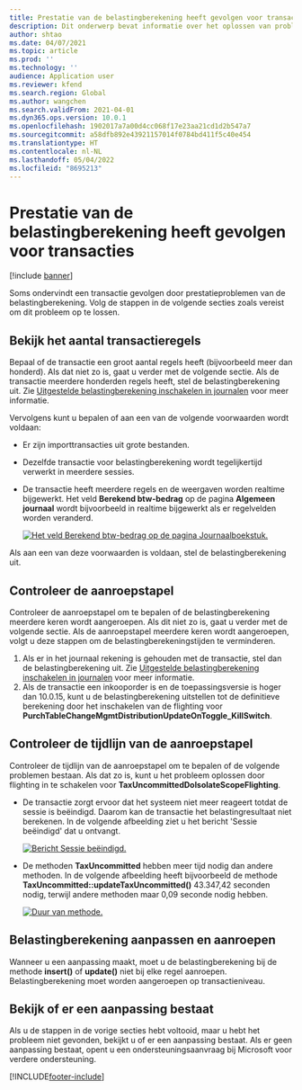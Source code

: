```yaml
---
title: Prestatie van de belastingberekening heeft gevolgen voor transacties
description: Dit onderwerp bevat informatie over het oplossen van problemen die betrekking hebben op de prestatie van de belastingberekening en de gevolgen ervan op transacties.
author: shtao
ms.date: 04/07/2021
ms.topic: article
ms.prod: ''
ms.technology: ''
audience: Application user
ms.reviewer: kfend
ms.search.region: Global
ms.author: wangchen
ms.search.validFrom: 2021-04-01
ms.dyn365.ops.version: 10.0.1
ms.openlocfilehash: 1902017a7a00d4cc068f17e23aa21cd1d2b547a7
ms.sourcegitcommit: a58dfb892e43921157014f0784bd411f5c40e454
ms.translationtype: HT
ms.contentlocale: nl-NL
ms.lasthandoff: 05/04/2022
ms.locfileid: "8695213"
---
```

# <a name="tax-calculation-performance-affects-transactions"></a>Prestatie van de belastingberekening heeft gevolgen voor transacties

[!include [banner](../includes/banner.md)]

Soms ondervindt een transactie gevolgen door prestatieproblemen van de belastingberekening. Volg de stappen in de volgende secties zoals vereist om dit probleem op te lossen.

## <a name="review-the-transaction-line-count"></a>Bekijk het aantal transactieregels

Bepaal of de transactie een groot aantal regels heeft (bijvoorbeeld meer dan honderd). Als dat niet zo is, gaat u verder met de volgende sectie. Als de transactie meerdere honderden regels heeft, stel de belastingberekening uit. Zie [Uitgestelde belastingberekening inschakelen in journalen](enable-delayed-tax-calculation.md) voor meer informatie. 

Vervolgens kunt u bepalen of aan een van de volgende voorwaarden wordt voldaan:

- Er zijn importtransacties uit grote bestanden.
- Dezelfde transactie voor belastingberekening wordt tegelijkertijd verwerkt in meerdere sessies.
- De transactie heeft meerdere regels en de weergaven worden realtime bijgewerkt. Het veld **Berekend btw-bedrag** op de pagina **Algemeen journaal** wordt bijvoorbeeld in realtime bijgewerkt als er regelvelden worden veranderd.

   [![Het veld Berekend btw-bedrag op de pagina Journaalboekstuk.](./media/tax-calculation-bad-performance-impacts-transaction-Picture1.png)](./media/tax-calculation-bad-performance-impacts-transaction-Picture1.png)

Als aan een van deze voorwaarden is voldaan, stel de belastingberekening uit.

## <a name="review-the-call-stack"></a>Controleer de aanroepstapel

Controleer de aanroepstapel om te bepalen of de belastingberekening meerdere keren wordt aangeroepen. Als dit niet zo is, gaat u verder met de volgende sectie. Als de aanroepstapel meerdere keren wordt aangeroepen, volgt u deze stappen om de belastingberekeningstijden te verminderen.

1. Als er in het journaal rekening is gehouden met de transactie, stel dan de belastingberekening uit. Zie [Uitgestelde belastingberekening inschakelen in journalen](enable-delayed-tax-calculation.md) voor meer informatie.
2. Als de transactie een inkooporder is en de toepassingsversie is hoger dan 10.0.15, kunt u de belastingberekening uitstellen tot de definitieve berekening door het inschakelen van de flighting voor **PurchTableChangeMgmtDistributionUpdateOnToggle_KillSwitch**.

## <a name="review-the-call-stack-timeline"></a>Controleer de tijdlijn van de aanroepstapel

Controleer de tijdlijn van de aanroepstapel om te bepalen of de volgende problemen bestaan. Als dat zo is, kunt u het probleem oplossen door flighting in te schakelen voor **TaxUncommittedDoIsolateScopeFlighting**.

- De transactie zorgt ervoor dat het systeem niet meer reageert totdat de sessie is beëindigd. Daarom kan de transactie het belastingresultaat niet berekenen. In de volgende afbeelding ziet u het bericht 'Sessie beëindigd' dat u ontvangt.

    [![Bericht Sessie beëindigd.](./media/tax-calculation-bad-performance-impacts-transaction-Picture2.png)](./media/tax-calculation-bad-performance-impacts-transaction-Picture2.png)

- De methoden **TaxUncommitted** hebben meer tijd nodig dan andere methoden. In de volgende afbeelding heeft bijvoorbeeld de methode **TaxUncommitted::updateTaxUncommitted()** 43.347,42 seconden nodig, terwijl andere methoden maar 0,09 seconde nodig hebben.

    [![Duur van methode.](./media/tax-calculation-bad-performance-impacts-transaction-Picture3.png)](./media/tax-calculation-bad-performance-impacts-transaction-Picture3.png)

## <a name="customizing-and-calling-tax-calculation"></a>Belastingberekening aanpassen en aanroepen

Wanneer u een aanpassing maakt, moet u de belastingberekening bij de methode **insert()** of **update()** niet bij elke regel aanroepen. Belastingberekening moet worden aangeroepen op transactieniveau.

## <a name="determine-whether-customization-exists"></a>Bekijk of er een aanpassing bestaat

Als u de stappen in de vorige secties hebt voltooid, maar u hebt het probleem niet gevonden, bekijkt u of er een aanpassing bestaat. Als er geen aanpassing bestaat, opent u een ondersteuningsaanvraag bij Microsoft voor verdere ondersteuning.

[!INCLUDE[footer-include](../../includes/footer-banner.md)]
